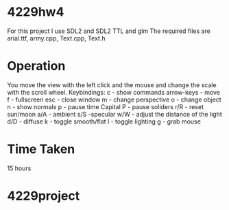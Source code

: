# 4229hw4

For this project I use SDL2 and SDL2 TTL and glm
The required files are arial.ttf, army.cpp, Text.cpp, Text.h

# Operation

You move the view with the left click and the mouse and change the scale with the scroll wheel.
Keybindings:
c - show commands
arrow-keys - move
f - fullscreen
esc - close window
m - change perspective
o - change object
n - show normals
p - pause time
Capital P - pause soliders
r/R - reset sun/moon
a/A - ambient
s/S -specular
w/W - adjust the distance of the light
d/D - diffuse
k - toggle smooth/flat
l - toggle lighting
g - grab mouse

# Time Taken
15 hours

# 4229project
